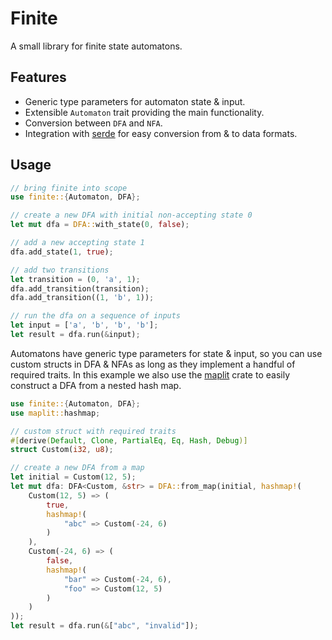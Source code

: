 # Finite
A small library for finite state automatons.

## Features
- Generic type parameters for automaton state & input.
- Extensible `Automaton` trait providing the main functionality.
- Conversion between `DFA` and `NFA`.
- Integration with [serde](https://serde.rs/) for easy conversion from & to data formats.

## Usage
```rust
// bring finite into scope
use finite::{Automaton, DFA};

// create a new DFA with initial non-accepting state 0
let mut dfa = DFA::with_state(0, false);

// add a new accepting state 1
dfa.add_state(1, true);

// add two transitions
let transition = (0, 'a', 1);
dfa.add_transition(transition);
dfa.add_transition((1, 'b', 1));

// run the dfa on a sequence of inputs
let input = ['a', 'b', 'b', 'b'];
let result = dfa.run(&input);
```

Automatons have generic type parameters for state & input, so you can use custom structs in DFA & NFAs as long as they implement a handful of required traits. In this example we also use the [maplit](https://docs.rs/maplit/) crate to easily construct a DFA from a nested hash map.

```rust
use finite::{Automaton, DFA};
use maplit::hashmap;

// custom struct with required traits
#[derive(Default, Clone, PartialEq, Eq, Hash, Debug)]
struct Custom(i32, u8);

// create a new DFA from a map
let initial = Custom(12, 5);
let mut dfa: DFA<Custom, &str> = DFA::from_map(initial, hashmap!(
	Custom(12, 5) => (
		true,
		hashmap!(
			"abc" => Custom(-24, 6)
		)
	),
	Custom(-24, 6) => (
		false,
		hashmap!(
			"bar" => Custom(-24, 6),
			"foo" => Custom(12, 5)
		)
	)
));
let result = dfa.run(&["abc", "invalid"]);
```
